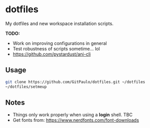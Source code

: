 # dotfiles
My dotfiles and new workspace installation scripts.

**TODO:**
- Work on improving configurations in general
- Test robustness of scripts sometime... lol
- https://github.com/pystardust/ani-cli

## Usage

```sh
git clone https://github.com/GitPaulo/dotfiles.git ~/dotfiles
~/dotfiles/setmeup
```

## Notes
- Things only work properly when using a **login** shell. TBC
- Get fonts from: https://www.nerdfonts.com/font-downloads
